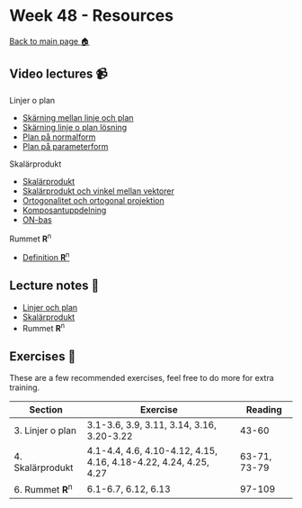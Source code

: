 # Week 48 - Resources

[Back to main page :house:](https://github.com/kokchun/Linjar-algebra-21)

## Video lectures :video_camera:

Linjer o plan

- [Skärning mellan linje och plan](https://www.youtube.com/watch?v=mgBxXGzlYKo)
- [Skärning linje o plan lösning](https://www.youtube.com/watch?v=mgBxXGzlYKo)
- [Plan på normalform](https://www.youtube.com/watch?v=emq9ipd1eEg)
- [Plan på parameterform](https://www.youtube.com/watch?v=6Y3eFGMkfyc)

Skalärprodukt

- [Skalärprodukt](https://www.youtube.com/watch?v=ggqdzvyrKrI)
- [Skalärprodukt och vinkel mellan vektorer](https://www.youtube.com/watch?v=Y5b7sQ8OwSs)
- [Ortogonalitet och ortogonal projektion](https://www.youtube.com/watch?v=BIP-GB_HuEU&list=PL2w8yt28pgXrYD4BeDz12t0nWZVUY62-E&index=7)
- [Komposantuppdelning](https://www.youtube.com/watch?v=HHmelhsbpLk&list=PL2w8yt28pgXrYD4BeDz12t0nWZVUY62-E&index=8)
- [ON-bas](https://www.youtube.com/watch?v=T45UR7qGQqQ)


Rummet **R**<sup>n
- [Definition **R**<sup>n](https://www.youtube.com/watch?v=MSUMBkrqLdY)


## Lecture notes :book:

- [Linjer och plan](https://github.com/kokchun/Linjar-algebra-21/tree/main/Lectures/Lec3-lines-plane)
- [Skalärprodukt](https://github.com/kokchun/Linjar-algebra-21/tree/main/Lectures/Lec4-dot-product)
- Rummet **R**<sup>n

## Exercises :running:

These are a few recommended exercises, feel free to do more for extra training.

| Section               | Exercise                                                         | Reading      |
| --------------------- | ---------------------------------------------------------------- | ------------ |
| 3. Linjer o plan      | 3.1-3.6, 3.9, 3.11, 3.14, 3.16, 3.20-3.22                        | 43-60        |
| 4. Skalärprodukt      | 4.1-4.4, 4.6, 4.10-4.12, 4.15, 4.16, 4.18-4.22, 4.24, 4.25, 4.27 | 63-71, 73-79 |
| 6. Rummet **R**<sup>n | 6.1-6.7, 6.12, 6.13                                              | 97-109       |
